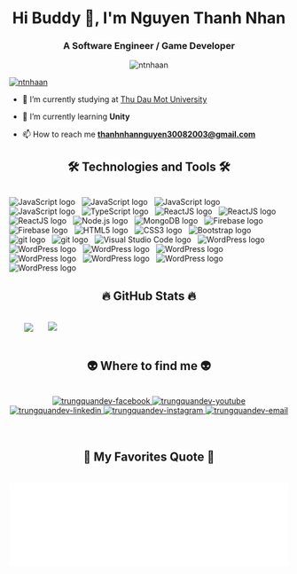 <!-- Thanhnhan -->

<h1 align="center">Hi Buddy 👋, I'm Nguyen Thanh Nhan</h1>
<h3 align="center">A Software Engineer / Game Developer</h3>

<p align="center"> <img src="https://github.com/NTNhaan/NTNhaan/assets/153796947/3bc691c5-eeb0-4d7e-95ff-2129c8da3bda" alt="ntnhaan" /> </p>

<p align="left"> <a href="https://github.com/ryo-ma/github-profile-trophy"><img src="https://github-profile-trophy.vercel.app/?username=ntnhaan" alt="ntnhaan" /></a> </p>

- 🔭 I’m currently studying at [Thu Dau Mot University](https://www.facebook.com/thudaumotuniversity)

- 🌱 I’m currently learning **Unity**

- 📫 How to reach me **thanhnhannguyen30082003@gmail.com**




<h2 align="center">🛠 Technologies and Tools 🛠</h2>
<br>
<!-- https://simpleicons.org/ -->
<span><img src="https://img.shields.io/badge/Csharp-282C34?logo=Csharp&logoColor=512BD4" alt="JavaScript logo" title="Csharp" height="25" /></span>
&nbsp;
<span><img src="https://img.shields.io/badge/C++-282C34?logo=Cplusplus&logoColor=00599C" alt="JavaScript logo" title="Cplusplus" height="25" /></span>
&nbsp;
<span><img src="https://img.shields.io/badge/Python-282C34?logo=Python&logoColor=3776AB" alt="JavaScript logo" title="Python" height="25" /></span>
&nbsp;
<span><img src="https://img.shields.io/badge/JavaScript-282C34?logo=javascript&logoColor=F7DF1E" alt="JavaScript logo" title="JavaScript" height="25" /></span>
&nbsp;
<span><img src="https://img.shields.io/badge/TypeScript-282C34?logo=typescript&logoColor=3178C6" alt="TypeScript logo" title="TypeScript" height="25" /></span>
&nbsp;
<span><img src="https://img.shields.io/badge/AndroidStudio-282C34?logo=AndroidStudio&logoColor=3DDC84" alt="ReactJS logo" title="AndroidStudio" height="25" /></span>
&nbsp;
<span><img src="https://img.shields.io/badge/ReactJS-282C34?logo=react&logoColor=61DAFB" alt="ReactJS logo" title="ReactJS" height="25" /></span>
&nbsp;
<span><img src="https://img.shields.io/badge/Dotnet-282C34?logo=Dotnet&logoColor=512BD4" alt="ReactJS logo" title="Dotnet" height="25" /></span>
&nbsp;
<span><img src="https://img.shields.io/badge/Node.js-282C34?logo=node.js&logoColor=00F200" alt="Node.js logo" title="Node.js" height="25" /></span>
&nbsp;
<span><img src="https://img.shields.io/badge/MongoDB-282C34?logo=mongodb&logoColor=47A248" alt="MongoDB logo" title="MongoDB" height="25" /></span>
&nbsp;
<span><img src="https://img.shields.io/badge/Firebase-282C34?logo=firebase&logoColor=FFCA28" alt="Firebase logo" title="Firebase" height="25" /></span>
&nbsp;
<span><img src="https://img.shields.io/badge/Microsoftsqlserver-282C34?logo=Microsoftsqlserver&logoColor=CC2927" alt="Firebase logo" title="Microsoftsqlserver" height="25" /></span>
&nbsp;
<span><img src="https://img.shields.io/badge/HTML5-282C34?logo=html5&logoColor=E34F26" alt="HTML5 logo" title="HTML5" height="25" /></span>
&nbsp;
<span><img src="https://img.shields.io/badge/CSS3-282C34?logo=css3&logoColor=1572B6" alt="CSS3 logo" title="CSS3" height="25" /></span>
&nbsp;
<span><img src="https://img.shields.io/badge/Bootstrap-282C34?logo=bootstrap&logoColor=7952B3" alt="Bootstrap logo" title="Bootstrap" height="25" /></span>
&nbsp;
<span><img src="https://img.shields.io/badge/git-282C34?logo=git&logoColor=F05032" alt="git logo" title="git" height="25" /></span>
&nbsp;
<span><img src="https://img.shields.io/badge/Github-282C34?logo=Github&logoColor=F5F5F5" alt="git logo" title="Github" height="25" /></span>
&nbsp;
<span><img src="https://img.shields.io/badge/VS%20Code-282C34?logo=visual-studio-code&logoColor=007ACC" alt="Visual Studio Code logo" title="Visual Studio Code" height="25" /></span>
&nbsp;
<span><img src="https://img.shields.io/badge/WordPress-282C34?logo=wordPress&logoColor=21759B" alt="WordPress logo" title="WordPress" height="25" /></span>
&nbsp;
<span><img src="https://img.shields.io/badge/Blender-282C34?logo=Blender&logoColor=E87D0D" alt="WordPress logo" title="Blender" height="25" /></span>
&nbsp;
<span><img src="https://img.shields.io/badge/Figma-282C34?logo=Figma&logoColor=F24E1E" alt="WordPress logo" title="Figma" height="25" /></span>
&nbsp;
<span><img src="https://img.shields.io/badge/Aseprite-282C34?logo=Aseprite&logoColor=F5F5F5" alt="WordPress logo" title="Aseprite" height="25" /></span>
&nbsp;
<span><img src="https://img.shields.io/badge/Adobephotoshop-282C34?logo=Adobephotoshop&logoColor=31A8FF" alt="WordPress logo" title="Adobephotoshop" height="25" /></span>
&nbsp;
<span><img src="https://img.shields.io/badge/Unity-282C34?logo=Unity&logoColor=F5F5F5" alt="WordPress logo" title="Unity" height="25" /></span>
&nbsp;
<span><img src="https://img.shields.io/badge/Unrealengine-282C34?logo=Unrealengine&logoColor=F5F5F5" alt="WordPress logo" title="/Unrealengine" height="25" /></span>
&nbsp;
<span><img src="https://img.shields.io/badge/GodotEngine-282C34?logo=GodotEngine&logoColor=478CBF" alt="WordPress logo" title="GodotEngine" height="25" /></span>
&nbsp;
<br>
<h2 align="center">🔥 GitHub Stats 🔥</h2>
<!-- https://github.com/anuraghazra/github-readme-stats -->
<br>
<div align=center>
  <a href="#" title="ThanhNhan">
    <img width="315" align="center" src="https://github-readme-stats.vercel.app/api/top-langs?username=ntnhaan&show_icons=true&locale=en&layout=compact" />
  </a>
  <a href="#" title="ThanhNhan">
    <img align="right" width="434" src="https://github-readme-stats.vercel.app/api?username=ntnhaan&show_icons=true&locale=en" />
  </a>
</div>

<br>
<h2 align="center">👽 Where to find me 👽</h2>
<br>
<!-- https://icons8.com -->
<div align="center">
  <a href="https://www.facebook.com/thanhnhan20032/" target="blank">
    <img src="https://img.icons8.com/bubbles/100/000000/facebook-new.png" alt="trungquandev-facebook" />
  </a>
  <a href="https://www.youtube.com/channel/UChNdzcs1oOJqOvOAwJ4MQ-g" target="blank">
    <img src="https://img.icons8.com/bubbles/100/000000/youtube-squared.png" alt="trungquandev-youtube" />
  </a>
  <a href="https://www.linkedin.com/in/thanh-nhan-nguyen-6730002a7/" target="blank">
    <img src="https://img.icons8.com/bubbles/100/000000/linkedin.png" alt="trungquandev-linkedin" />
  </a>
  <a href="https://www.instagram.com/thanhnhaann/" target="blank">
    <img src="https://img.icons8.com/bubbles/100/000000/instagram.png" alt="trungquandev-instagram" />
  </a>
  <a href="mailto:thanhnhannguyen30082003@gmail.com" target="top">
    <img src="https://img.icons8.com/bubbles/100/000000/apple-mail.png" alt="trungquandev-email" />
  </a>
</div>

<br>

<br>
<h2 align="center">📑 My Favorites Quote 📑</h2>
<br>
<a href="#" target="_blank">
  <img src="svg/trungquandev-quotes.svg" width="846" height="150" alt="trungquandev-official" />
</a>

